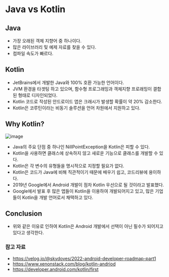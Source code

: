 # Java vs Kotlin
## Java
* 가장 오래된 객체 지향어 중 하나이다.
* 많은 라이브러리 및 예제 자료를 찾을 수 있다.
* 컴파일 속도가 빠르다.

## Kotlin
* JetBrains에서 개발한 Java와 100% 호환 가능한 언어이다.
* JVM 환경을 타겟팅 하고 있으며, 함수형 프로그래밍과 객체지향 프로래밍이 결합된 형태로 디자인되었다.
* Kotlin 코드로 작성된 안드로이드 앱은 크래시가 발생할 확률이 약 20% 감소한다.
* Kotlin은 코루틴이라는 비동기 솔루션을 언어 차원에서 지원하고 있다.

## Why Kotlin?
![image](https://user-images.githubusercontent.com/50148363/192777210-940fd673-0453-465d-91a9-57ec2dec7c0e.png)

* Java의 주요 단점 중 하나인 NillPointException을 Kotlin은 피할 수 있다.
* Kotlin을 사용하면 클래스에 상속하지 않고 새로운 기능으로 클래스를 개발할 수 있다.
* Kotlin은 각 변수의 유형들을 명시적으로 지정할 필요가 없다.
* Kotlin은 코드가 Java에 비해 직관적이기 때문에 배우기 쉽고, 코드리뷰에 용이하다.
* 2019년 Google에서 Android 개발이 점차 Kotlin 우선으로 될 것이라고 발표했다.
* Google에서 발표 후 많은 앱들이 Kotlin을 이용하여 개발되어지고 있고, 많은 기업들이 Kotlin을 개발 언어로서 채택하고 있다.

## Conclusion
* 위와 같은 이유로 인하여 Kotlin은 Android 개발에서 선택이 아닌 필수가 되어지고 있다고 생각한다. 
 
### 참고 자료
* https://velog.io/@skydoves/2022-android-developer-roadmap-part1
* https://www.xenonstack.com/blog/kotlin-andriod
* https://developer.android.com/kotlin/first
